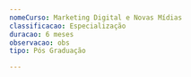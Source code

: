 ```yaml
---
nomeCurso: Marketing Digital e Novas Mídias
classificacao: Especialização
duracao: 6 meses
observacao: obs
tipo: Pós Graduação

---
```


